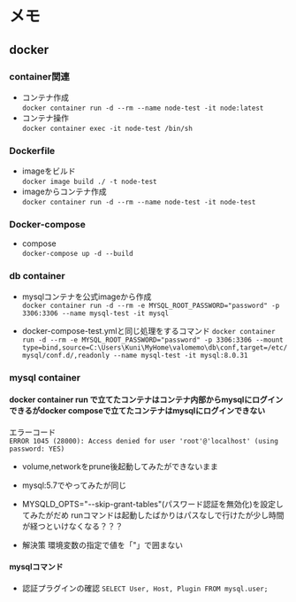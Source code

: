 # メモ
## docker
### container関連
- コンテナ作成  
`docker container run -d --rm --name node-test -it node:latest`  
- コンテナ操作  
`docker container exec -it node-test /bin/sh`
### Dockerfile
- imageをビルド  
`docker image build ./ -t node-test`
- imageからコンテナ作成  
`docker container run -d --rm --name node-test -it node-test`
### Docker-compose
- compose  
`docker-compose up -d --build`

### db container
- mysqlコンテナを公式imageから作成  
`docker container run -d --rm -e MYSQL_ROOT_PASSWORD="password" -p 3306:3306 --name mysql-test -it mysql`

- docker-compose-test.ymlと同じ処理をするコマンド
`docker container run -d --rm -e MYSQL_ROOT_PASSWORD="password" -p 3306:3306 --mount type=bind,source=C:\Users\Kuni\MyHome\valomemo\db\conf,target=/etc/mysql/conf.d/,readonly --name mysql-test -it mysql:8.0.31`

### mysql container
#### docker container run で立てたコンテナはコンテナ内部からmysqlにログインできるがdocker composeで立てたコンテナはmysqlにログインできない  
エラーコード  
`ERROR 1045 (28000): Access denied for user 'root'@'localhost' (using password: YES)`
- volume,networkをprune後起動してみたができないまま  
- mysql:5.7でやってみたが同じ
- MYSQLD_OPTS="--skip-grant-tables"(パスワード認証を無効化)を設定してみたがだめ
runコマンドは起動したばかりはパスなしで行けたが少し時間が経つといけなくなる？？？

- 解決策
環境変数の指定で値を「"」で囲まない

#### mysqlコマンド
- 認証プラグインの確認
`SELECT User, Host, Plugin FROM mysql.user;`